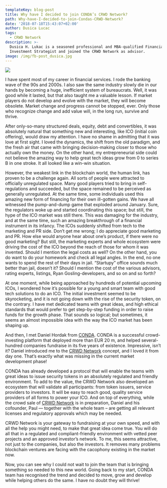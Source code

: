 ```yaml
---
templateKey: blog-post
title: Why have I decided to join CONDA’s CRWD Network?
path: Why-have-I-decided-to-join-Condas-CRWD-Network?
date: '2018-07-18T15:43:07+02:00'
author: Dusica Lucac
tags:
  - CRWD Network
description: >-
  Dusica H. Lukac is a seasoned professional and MBA-qualified Financial
  Investment Strategist and joined the CRWD Network as advisor.
image: /img/fb-post_dusica.jpg
---
```

![](/img/dusica-lukic_round.png)

I have spent most of my career in financial services. I rode the banking wave of the 90s and 2000s. I also saw the same industry slowly die in our hands by becoming a huge, inefficient system of bureaucrats.  Well, it was good while it lasted, but that also taught me a valuable lesson. If market players do not develop and evolve with the market, they will become obsolete.  Market change and progress cannot be stopped, ever.  Only those who recognize change and add value will, in the long run, survive and thrive.

After only-so-many structured deals, equity, debt and convertibles, it was absolutely natural that something new and interesting, like ICO (initial coin offering), would draw my attention.  I have no shame in admitting that it was love at first sight. I loved the dynamics, the shift from the old paradigm, and the fresh air that came with bringing decision-making closer to those who actually own the money. On the other hand, my entrepreneurial side could not believe the amazing way to help great tech ideas grow from 0 to series B in one stroke.  It all looked like a win-win situation.

However, the weakest link in the blockchain world, the human link, has proven to be a challenge again. All sorts of people were attracted to officially unregulated space.  Many good players tried to bring in self-regulations and succeeded, but the space remained to be perceived as generally unregulated.  At the same time, some individuals used this amazing new form of financing for their own ill-gotten gains. We have all witnessed the pump-and-dump game that exploded around January. Sure, the regulators woke up and started coordinating this space; but still, the hype of the ICO market was still there. This was damaging for the industry, and at the same time, such an amazing breakthrough of a financial instrument in its infancy. The ICOs suddenly shifted from tech to the marketing and PR side.  Don’t get me wrong; I do appreciate good marketing and PR. How else would anyone hear about one’s product, if there were no good marketing? But still, the marketing experts and whole ecosystem were driving the cost of the ICO beyond the reach of those for whom it was invented.  Should I mention the legal costs as well? On the other hand, you do want to do your homework and check all legal angles. In the end, no one wants to spend the rest of their days in jail. “Startupy” office sounds much better than jail, doesn’t it? Should I mention the cost of the various advisors, rating experts, listings, Ryan Gosling-developers, and so on and so forth?

At one moment, while being approached by hundreds of potential upcoming ICOs, I wondered how it’s possible for a young and smart team with good tech solutions to do an ICO. The initial investment seemed to be skyrocketing, and it is not going down with the rise of the security token, on the contrary.  I have met dedicated teams with great ideas, and high ethical standards that would prefer to get step-by-step funding in order to raise funds for the growth phase. That sounds so logical; but sometimes, it seems an almost impossible idea with the way the ICO market has been shaping up.

And then, I met Daniel Hordak from [CONDA](https://www.conda.eu).  CONDA is a successful crowd-investing platform that deployed more than EUR 20 m, and helped several-hundred companies fundraise in its five years of existence.  Impressive, isn’t it? Daniel introduced me to the [CRWD Network](https://ico.conda.online) concept, and I loved it from day one. That’s exactly what was missing in the current market development phase! 

CONDA has already developed a protocol that will enable the teams with great ideas to issue security tokens in an absolutely regulated and friendly environment. To add to the value, the CRWD Network also developed an ecosystem that will validate all participants: from token issuers, service providers to investors. It will be easy to reach good, quality service providers of all forms to power your ICO. And on top of everything, while the crowd sale of [CRWD Network](https://ico.conda.online) is in preparation, Daniel and his cofounder, Paul —  together with the whole team – are getting all relevant licenses and regulatory approvals which may be needed. 

CRWD Network is your gateway to fundraising at your own speed, and with all the help you might need, to make that great idea come true.  You will do all that in a regulated and compliant-friendly environment with vetted peer projects and an approved investor’s network.  To me, this seems attractive, not just to the companies, but also the investors.  It removes many problems blockchain ventures are facing with the cacophony existing in the market now.  

Now, you can see why I could not wait to join the team that is bringing something so needed to this new world. Going back to my start, CONDA team has recognised the trend and decided to move, grow and develop while helping others do the same. I have no doubt they will thrive!
<br>
<br>
